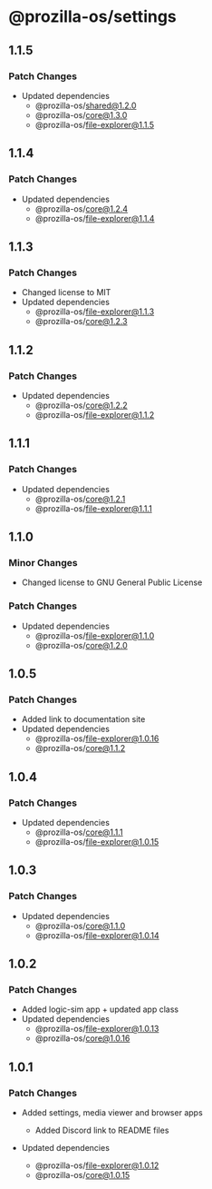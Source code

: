 # @prozilla-os/settings

## 1.1.5

### Patch Changes

- Updated dependencies
  - @prozilla-os/shared@1.2.0
  - @prozilla-os/core@1.3.0
  - @prozilla-os/file-explorer@1.1.5

## 1.1.4

### Patch Changes

- Updated dependencies
  - @prozilla-os/core@1.2.4
  - @prozilla-os/file-explorer@1.1.4

## 1.1.3

### Patch Changes

- Changed license to MIT
- Updated dependencies
  - @prozilla-os/file-explorer@1.1.3
  - @prozilla-os/core@1.2.3

## 1.1.2

### Patch Changes

- Updated dependencies
  - @prozilla-os/core@1.2.2
  - @prozilla-os/file-explorer@1.1.2

## 1.1.1

### Patch Changes

- Updated dependencies
  - @prozilla-os/core@1.2.1
  - @prozilla-os/file-explorer@1.1.1

## 1.1.0

### Minor Changes

- Changed license to GNU General Public License

### Patch Changes

- Updated dependencies
  - @prozilla-os/file-explorer@1.1.0
  - @prozilla-os/core@1.2.0

## 1.0.5

### Patch Changes

- Added link to documentation site
- Updated dependencies
  - @prozilla-os/file-explorer@1.0.16
  - @prozilla-os/core@1.1.2

## 1.0.4

### Patch Changes

- Updated dependencies
  - @prozilla-os/core@1.1.1
  - @prozilla-os/file-explorer@1.0.15

## 1.0.3

### Patch Changes

- Updated dependencies
  - @prozilla-os/core@1.1.0
  - @prozilla-os/file-explorer@1.0.14

## 1.0.2

### Patch Changes

- Added logic-sim app + updated app class
- Updated dependencies
  - @prozilla-os/file-explorer@1.0.13
  - @prozilla-os/core@1.0.16

## 1.0.1

### Patch Changes

- Added settings, media viewer and browser apps

  - Added Discord link to README files

- Updated dependencies
  - @prozilla-os/file-explorer@1.0.12
  - @prozilla-os/core@1.0.15
